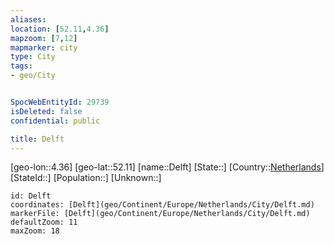 ```yaml
---
aliases: 
location: [52.11,4.36]
mapzoom: [7,12] 
mapmarker: city 
type: City
tags:
- geo/City


SpocWebEntityId: 29739
isDeleted: false
confidential: public

title: Delft
---
```

[geo-lon::4.36]
[geo-lat::52.11]
[name::Delft]
[State::]
[Country::[Netherlands](geo/Continent/Europe/Netherlands.md)]
[StateId::]
[Population::]
[Unknown::]


```leaflet
id: Delft
coordinates: [Delft](geo/Continent/Europe/Netherlands/City/Delft.md)
markerFile: [Delft](geo/Continent/Europe/Netherlands/City/Delft.md)
defaultZoom: 11 
maxZoom: 18
```


